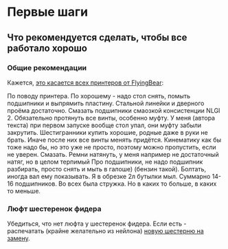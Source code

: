 # Первые шаги

## Что рекомендуется сделать, чтобы все работало хорошо


### Общие рекомендации
Кажется, [это касается всех принтеров от FlyingBear](https://t.me/fbg5_waiters/116978):

По поводу принтера. По хорошему - надо стол снять, помыть подшипники и выпрямить пластину. Стальной линейки и дверного проёма достаточно. Смазать подшипники смаозкой консистенции NLGI 2. Обязательно протянуть все винты, особенно муфту. У меня (автора текста) при первом запуске вообще стол упал, они муфту забыли закрутить. Шестигранники купить хорошие, родные даже в руки не брать. Иначе после них все винты менять придётся. Кинематику как бы тоже надо бы, но это уже не просто, поэтому можно пропустить, если не уверен. Смазать. Ремни натянуть, у меня например не достаточный натяг, но в целом терпимый
Про подшипники, не надо подшипник разбирать, просто снять и мыть в галоше) (бензин такой). Болтать, иногда вал ему показывать. Я в обрезке 2л бутылки мыл. Суммарно 14-16 подшипников. Во всех была стружка. Но в каких то больше, в каких то меньше.

### Люфт шестеренок фидера
Убедиться, что нет люфта у шестеренок фидера. Если есть - распечатать (крайне желательно из нейлона) [новую шестерню на замену](https://www.thingiverse.com/thing:5492860).
